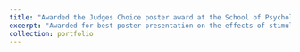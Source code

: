```yaml
---
title: "Awarded the Judges Choice poster award at the School of Psychology Symposium 2024"
excerpt: "Awarded for best poster presentation on the effects of stimulation on attentional pathway <br/><img src='/images/sop_award_2024.jpeg'>"
collection: portfolio
---
```


